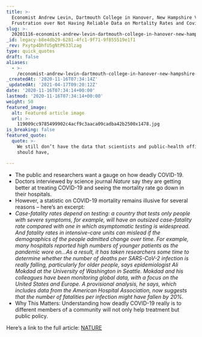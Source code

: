 ```yaml
---
title: >-
  Economist Andrew Levin, Dartmouth College in Hanover, New Hampshire Voicing
  Frustration over Not Having Reliable Data on Mortality Rates and Covid-19.
slug: >-
  20201116-economist-andrew-levin-dartmouth-college-in-hanover-new-hampshire-voicing-frustration-over-not-having-reliable-data-on-mortality-rates-and-covid-19
_id: legacy-b8e4db29-6281-4fc1-9f71-9f855519e1f1
_rev: Pxytp4DhfU5gNtP633lzag
type: quick_quotes
draft: false
aliases:
  - >-
    /economist-andrew-levin-dartmouth-college-in-hanover-new-hampshire-voicing-frustration-over-not-having-reliable-data-on-mortality-rates-and-covid-19/
_createdAt: '2020-11-16T07:34:14Z'
_updatedAt: '2021-04-17T09:20:12Z'
date: '2020-11-16T07:34:14+00:00'
lastmod: '2020-11-16T07:34:14+00:00'
weight: 50
featured_image:
  alt: Featured article image
  url: >-
    119009cc9785499902c4acf9c3aaca09cadba42b2500x1478.jpg
is_breaking: false
featured_quote:
  quote: >-
    We still don’t have the data that scientists and public-health officials
    should have,

---
```

* The public and researchers want a gauge on how deadly COVID-19.
* Doctors interviewed by science journal _Nature_ say they are getting better at treating COVID-19 and seeing the mortality rate go down in their hospitals.
* However, a statistic on COVID-19 mortality remains illusive for several reasons – here’s an excerpt:
* _Case-fatality rates depend on testing: a country that tests only people with severe symptoms, for example, will have an outsized case-fatality rate compared with one in which asymptomatic testing is widespread. And fatality rates in intensive-care units can mislead if the demographics of the people admitted change over time. For example, many hospitals reported high numbers of younger patients as the pandemic wore on…As a result, it has taken researchers some time to determine whether the number of deaths per SARS-CoV-2 infection is really falling, particularly for older people, says epidemiologist Ali Mokdad at the University of Washington in Seattle. Mokdad and his colleagues have been monitoring global data, with a focus on the United States and Europe. A provisional analysis, he says, which includes data from the American Hospital Association, now suggests that the number of fatalities per infection might have fallen by 20%._
* Why This Matters: Understanding how deadly COVID-19 really is to different members of a community will not only help treatment but public policy.

Here’s a link to the full article: [NATURE](https://www.nature.com/articles/d41586-020-03132-4)